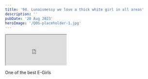```yaml
---
title: '94. Lunaismessy we love a thick white girl in all areas'
description: ''
pubDate: '20 Aug 2023'
heroImage: '/QOS-placeholder-1.jpg'
---
```

<iframe src="https://drive.google.com/file/d/1U5M7Ez7EEQ78ERVW6fOWwjJv-t-xZ29w/preview" width="200" height="100" allow="autoplay" allowfullscreen="allowfullscreen"></iframe>

One of the best E-Girls